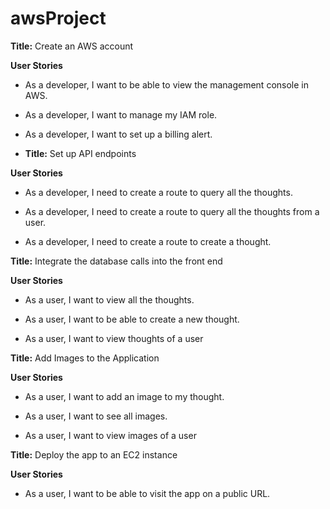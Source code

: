 # awsProject

**Title:** Create an AWS account

**User Stories**

* As a developer, I want to be able to view the management console in AWS.

* As a developer, I want to manage my IAM role.

* As a developer, I want to set up a billing alert.

* **Title:** Set up API endpoints

**User Stories**

* As a developer, I need to create a route to query all the thoughts.

* As a developer, I need to create a route to query all the thoughts from a user.

* As a developer, I need to create a route to create a thought.
  
**Title:** Integrate the database calls into the front end

**User Stories**

* As a user, I want to view all the thoughts.

* As a user, I want to be able to create a new thought.

* As a user, I want to view thoughts of a user

  
**Title:** Add Images to the Application

**User Stories**

* As a user, I want to add an image to my thought.

* As a user, I want to see all images.

* As a user, I want to view images of a user

**Title:** Deploy the app to an EC2 instance

**User Stories**

* As a user, I want to be able to visit the app on a public URL.
